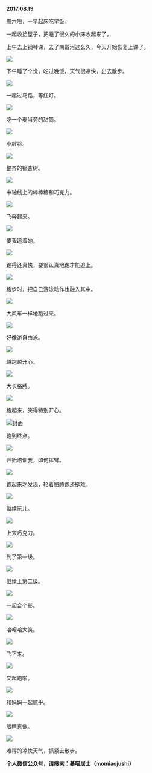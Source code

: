 
          
**2017.08.19**

周六啦，一早起床吃早饭。

一起收拾屋子，把睡了很久的小床收起来了。

上午去上钢琴课，去了南戴河这么久，今天开始恢复上课了。


![](http://imglf2.nosdn.127.net/img/dElTbVd0QTlyR3ZGZkVocy9RSno3QWw4UVRzQWh5UHA4b1lsQUFZL1o5VT0.jpg)


下午睡了个觉，吃过晚饭，天气很凉快，出去散步。


![](http://imglf2.nosdn.127.net/img/SDMrNC93VUdNMEYvSERtNTBtcVkxTnZFZ0c1MWJsT2tCc0VsSThlUXE2ND0.jpg)


一起过马路，等红灯。


![](http://imglf2.nosdn.127.net/img/bytuS2w0MjFReDJ2a1lmZUgwbmRSL0xqaFVQVSszVkh0SGFVWFZpa3QyQT0.jpg)


吃一个麦当劳的甜筒。


![](http://imglf1.nosdn.127.net/img/NEE2emx2clg3ZjBEdG55Vi9wUExNbkJIc0o4T2VqdVFORkkzUEI1UWR3Zz0.jpg)


小胖脸。


![](http://imglf1.nosdn.127.net/img/TGZuOTl5UkE0dzUzVEoyU242aGNDck84Njl1VStIeGpEeWV1cFhHdjExUT0.jpg)


整齐的银杏树。


![](http://imglf.nosdn.127.net/img/aWF3bW1FRjUvendIN0ZQN2YzNTZkQk50aFVlMnVuYTM4d2xUalMzRXh1Yz0.jpg)


中轴线上的棒棒糖和巧克力。


![](http://imglf2.nosdn.127.net/img/d0VuZi9QZnNnTU41YUU2Nmg0L0VMZ1d5b0ZveVFVRFBoK1dhamhjU0R1bz0.jpg)


飞奔起来。


![](http://imglf.nosdn.127.net/img/eXhnSk1WMmltaWJkbklSY1ByODl5VisvRG5tWGtmTlRYaGNxL1pJOWNrST0.jpg)


要我追着她。


![](http://imglf.nosdn.127.net/img/MUttNGZub2trbGRQSk1SWU5na2tDMWl6OTVZZys1Mi81Tk02VmNMVTJlWT0.jpg)


跑得还真快，要很认真地跑才能追上。


![](http://imglf0.nosdn.127.net/img/NUEvMWdTcEpiejVNeUZPcXBscFhCQmowS0xrQ2hWR1Jxc3gzOTBQa2hSWT0.jpg)


跑步时，把自己游泳动作也融入其中。


![](http://imglf0.nosdn.127.net/img/T1VyYUQycnJzSm1EeEhOUGpNMldhWWFzb3FFSnl4UEk5L3FaODlzaU5aYz0.jpg)


大风车一样地跑过来。


![](http://imglf0.nosdn.127.net/img/K2dZdVBEd0dQeVgxcjdRcWZ1MVVNdWNFc081bFJOZzFENlJSa1BEdzVNYz0.jpg)


好像游自由泳。


![](http://imglf.nosdn.127.net/img/azZMWmViREdTQ2hTdFZYWkc5L2RSUy9KMDdHZ3V3ZkxselZZdkcwVzE5VT0.jpg)


越跑越开心。


![](http://imglf.nosdn.127.net/img/VjY3MUt0VDZuTFVheVFrTk5hTDFuNEdaN0ozcEpNM3MwbFJQRVZOTFNpUT0.jpg)


大长胳膊。


![](http://imglf.nosdn.127.net/img/NFpCSlljUTZoZ0tzWTdpZkJzdVhGR2VodjJER2NWU0I1YUhPc1RNUUY4QT0.jpg)


跑起来，笑得特别开心。


![](http://imglf2.nosdn.127.net/img/QTBRVG01MUU2WnJvR013eXFKdjNTY2YzSE5ydjBrMkJZL3JGb3lrdXdzZz0.jpg)封面


跑到终点。


![](http://imglf0.nosdn.127.net/img/cmpGN2s1cnZ0S21pdGJnbEdqWHJEL1o1ZjVxRlV6VGFndFRyTWhmTHNIRT0.jpg)


开始培训我，如何挥臂。


![](http://imglf.nosdn.127.net/img/eGNieDFQTE9DbnVRM0ZQdXR3aTA1ampOcWE2dW9hZU1SaUhzaHc3UXpDUT0.jpg)


跑起来才发现，轮着胳膊跑还挺难。


![](http://imglf2.nosdn.127.net/img/b2lQZ0JMOVY2RlQ1dnZpTW5saHppR3NzWk51bVVqVDFwQ3R2UlZpMnpyVT0.jpg)


继续玩儿。


![](http://imglf0.nosdn.127.net/img/ckh6MXg3MzFldGEzbUJkaVpQM1dGcC9nbGVpZlhWTWJVeGhEUFZUZWdEND0.jpg)


上大巧克力。


![](http://imglf.nosdn.127.net/img/MHFmQzVoZHJrVmg0K2VZeC84WDY0QVJJdTQ5RHltdDZydDVDNjlyTkRZMD0.jpg)


到了第一级。


![](http://imglf0.nosdn.127.net/img/NjU0MnhLM1crajI3Um5wVEJuZ2ppWXR4OHdKRWFXZTgvTGtEWXUxSkoyST0.jpg)


继续上第二级。


![](http://imglf.nosdn.127.net/img/YmdTMUFVUGw3SGFmdFQ1RUJUWEppcGN4ZXIwaERWUWc5SzZBL0pLNyt1ND0.jpg)


一起合个影。


![](http://imglf0.nosdn.127.net/img/aFpRTXVkdXlLdm8vajVBQy9BWngwNElWeXJRWVJ5cTY3MkdOVTIzWnFPWT0.jpg)


哈哈哈大笑。


![](http://imglf0.nosdn.127.net/img/ek44djFJYm02QXF5cjc5Y3hrNDdQeEI3TUR0Mm1rMnFrTzlNaXJRS2NWMD0.jpg)


飞下来。


![](http://imglf2.nosdn.127.net/img/Z3crUXJrbncwWHdUVTJmOCtXTmFMRUpKcjZpMC9IZHJrOUFmOFBPUFJTMD0.jpg)


又起跑啦。


![](http://imglf1.nosdn.127.net/img/VHowVHllL1hUYVJGYTlyZjZyYzlPM05Lb2JmMVFMdWt5amdZZzJNTXRVMD0.jpg)


和妈妈一起腻乎。


![](http://imglf.nosdn.127.net/img/S3FVYVhxLzVHME93NnVzSytjVHh5WE5DZWNtcXFXVTJQekpxam8xcXg0ND0.jpg)


眼睛真像。


![](http://imglf1.nosdn.127.net/img/emt5c1ZzcDZYa280aU1xdllDazRUTXFlSExvTFIvcm4wMzBlSEoybzYvND0.jpg)


难得的凉快天气，抓紧去散步。


**个人微信公众号，请搜索：摹喵居士（momiaojushi）**

        